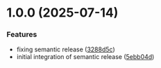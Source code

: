 # 1.0.0 (2025-07-14)


### Features

* fixing semantic release ([3288d5c](https://github.com/rahibbutt/time-management/commit/3288d5cb6c2a2024ae45f325ee8581d48514c66f))
* initial integration of semantic release ([5ebb04d](https://github.com/rahibbutt/time-management/commit/5ebb04d833ec8262f7e77df50f9da95508de2c73))
